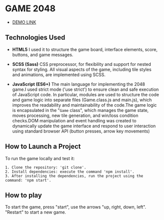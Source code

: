 # GAME 2048

- [DEMO LINK](https://DimaK88.github.io/2048/)

## Technologies Used

* **HTML5**
  I used it to structure the game board, interface elements, score,         buttons, and game messages.

* **SCSS (Sass)**
  CSS preprocessor, for flexibility and support for nested syntax for styling. All visual aspects of the game, including tile styles and animations, are implemented using SCSS.

* **JavaScript (ES6+)**
  The main language for implementing the 2048 game.I used strict mode ('use strict') to ensure clean and safe execution of JavaScript code. In particular, modules are used to structure the code and game logic into separate files (Game.class.js and main.js), which improves the readability and maintainability of the code.The game logic is encapsulated in the "`Game` class", which manages the game state, moves processing, new tile generation, and win/loss condition checks.DOM manipulation and event handling was created to dynamically update the game interface and respond to user interaction using standard browser API (button presses, arrow key movements)

## How to Launch a Project
  To run the game locally and test it:

    1. Clone the repository: 'git clone'.
    2. Install dependencies: execute the command 'npm install'.
    3. After installing the dependencies, run the project using the command: 'npm start'.

## How to play
  To start the game, press "start", use the arrows "up, right, down, left". "Restart" to start a new game.
